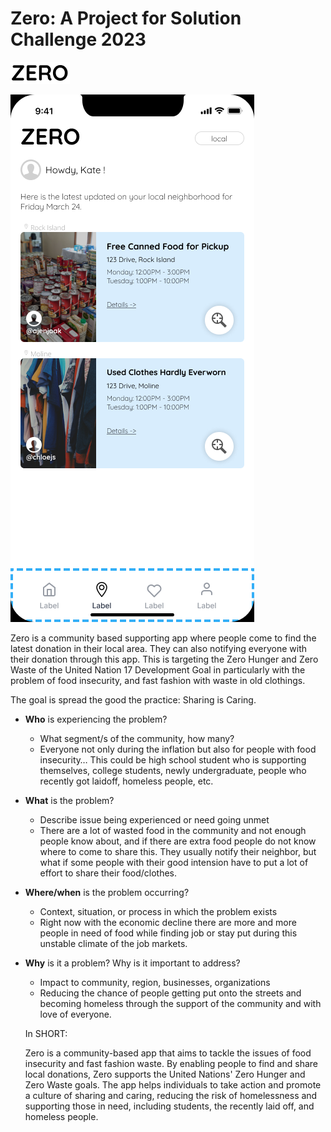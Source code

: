 # Zero: A Project for Solution Challenge 2023

![zero.PNG](Zero%20Problem%20Statement%20c4766c2a307c4826a6372a0ae614d716/zero.png)

![Untitled](Zero%20Problem%20Statement%20c4766c2a307c4826a6372a0ae614d716/Untitled.png)

Zero is a community based supporting app where people come to find the latest donation in their local area. They can also notifying everyone with their donation through this app. This is targeting the Zero Hunger and Zero Waste of the United Nation 17 Development Goal in particularly with the problem of food insecurity, and fast fashion with waste in old clothings. 

The goal is spread the good the practice: Sharing is Caring.  

- **Who** is experiencing the problem?
    - What segment/s of the community, how many?
    - Everyone not only during the inflation but also for people with food insecurity… This could be high school student who is supporting themselves, college students, newly undergraduate, people who recently got laidoff, homeless people, etc.
- **What** is the problem?
    - Describe issue being experienced or need going unmet
    - There are a lot of wasted food in the community and not enough people know about, and if there are extra food people do not know where to come to share this. They usually notify their neighbor, but what if some people with their good intension have to put a lot of effort to share their food/clothes.
- **Where/when** is the problem occurring?
    - Context, situation, or process in which the problem exists
    - Right now with the economic decline there are more and more people in need of food while finding job or stay put during this unstable climate of the job markets.
- **Why** is it a problem? Why is it important to address?
    - Impact to community, region, businesses, organizations
    - Reducing the chance of people getting put onto the streets and becoming homeless through the support of the community and with love of everyone.
    
    In SHORT:
    
    Zero is a community-based app that aims to tackle the issues of food insecurity and fast fashion waste. By enabling people to find and share local donations, Zero supports the United Nations' Zero Hunger and Zero Waste goals. The app helps individuals to take action and promote a culture of sharing and caring, reducing the risk of homelessness and supporting those in need, including students, the recently laid off, and homeless people.
